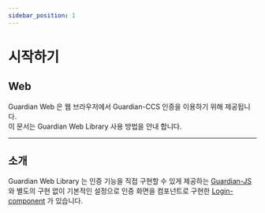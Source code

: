 ```yaml
---
sidebar_position: 1
---
```

# 시작하기

## Web

Guardian Web 은 웹 브라우저에서 Guardian-CCS 인증을 이용하기 위해 제공됩니다.  
이 문서는 Guardian Web Library 사용 방법을 안내 합니다.

---

## 소개
Guardian Web Library 는 인증 기능을 직접 구현할 수 있게 제공하는 [Guardian-JS](https://developers.fnsvalue.co.kr/docs/web/guardianJS/start) 와
별도의 구현 없이 기본적인 설정으로 인증 화면을 컴포넌트로 구현한 [Login-component](https://developers.fnsvalue.co.kr/docs/web/loginComponent/start) 가 있습니다.